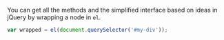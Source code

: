You can get all the methods and the simplified interface based on ideas in jQuery by wrapping a node in `el`.

```javascript
var wrapped = el(document.querySelector('#my-div'));
```
